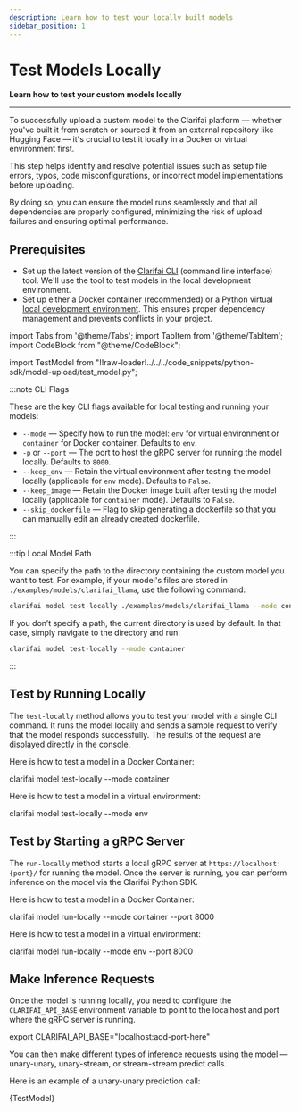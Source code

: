 ```yaml
---
description: Learn how to test your locally built models
sidebar_position: 1
---
```



# Test Models Locally

**Learn how to test your custom models locally**

<hr />

To successfully upload a custom model to the Clarifai platform — whether you've built it from scratch or sourced it from an external repository like Hugging Face — it's crucial to test it locally in a Docker or virtual environment first. 

This step helps identify and resolve potential issues such as setup file errors, typos, code misconfigurations, or incorrect model implementations before uploading.

By doing so, you can ensure the model runs seamlessly and that all dependencies are properly configured, minimizing the risk of upload failures and ensuring optimal performance.

## Prerequisites

- Set up the latest version of the [Clarifai CLI](https://docs.clarifai.com/sdk/cli) (command line interface) tool.  We'll use the tool to test models in the local development environment. 
- Set up either a Docker container (recommended) or a Python virtual [local development environment](https://docs.clarifai.com/sdk/compute-orchestration/model-upload#set-up-docker-or-a-virtual-environment). This ensures proper dependency management and prevents conflicts in your project.



import Tabs from '@theme/Tabs';
import TabItem from '@theme/TabItem';
import CodeBlock from "@theme/CodeBlock";

import TestModel from "!!raw-loader!../../../code_snippets/python-sdk/model-upload/test_model.py";


:::note CLI Flags

These are the key CLI flags available for local testing and running your models:

   - `--mode` —  Specify how to run the model: `env` for virtual environment or `container` for Docker container. Defaults to `env`.
  - `-p` or `--port` —  The port to host the gRPC server for running the model locally. Defaults to `8000`.
  - `--keep_env` —  Retain the virtual environment after testing the model locally (applicable for `env` mode). Defaults to `False`.
  - `--keep_image` —  Retain the Docker image built after testing the model locally (applicable for `container` mode). Defaults to `False`.
  - `--skip_dockerfile` — Flag to skip generating a dockerfile so that you can manually edit an already created dockerfile.

:::

:::tip Local Model Path

You can specify the path to the directory containing the custom model you want to test. For example, if your model's files are stored in `./examples/models/clarifai_llama`, use the following command:  

```sh
clarifai model test-locally ./examples/models/clarifai_llama --mode container
```

If you don’t specify a path, the current directory is used by default. In that case, simply navigate to the directory and run:  

```sh
clarifai model test-locally --mode container
```

:::

## Test by Running Locally

The `test-locally` method allows you to test your model with a single CLI command. It runs the model locally and sends a sample request to verify that the model responds successfully. The results of the request are displayed directly in the console.

Here is how to test a model in a Docker Container:

<Tabs>
<TabItem value="bash" label="Bash">
    <CodeBlock className="language-bash"> clarifai model test-locally --mode container </CodeBlock>
</TabItem>
</Tabs>

Here is how to test a model in a virtual environment:

<Tabs>
<TabItem value="bash" label="Bash">
    <CodeBlock className="language-bash"> clarifai model test-locally --mode env </CodeBlock>
</TabItem>
</Tabs>


## Test by Starting a gRPC Server

The  `run-locally` method starts a local gRPC server at `https://localhost:{port}/` for running the model. Once the server is running, you can perform inference on the model via the Clarifai Python SDK.

Here is how to test a model in a Docker Container:

<Tabs>
<TabItem value="bash" label="Bash">
    <CodeBlock className="language-bash"> clarifai model run-locally --mode container --port 8000 </CodeBlock>
</TabItem>
</Tabs>

Here is how to test a model in a virtual environment:

<Tabs>
<TabItem value="bash" label="Bash">
    <CodeBlock className="language-bash"> clarifai model run-locally --mode env --port 8000  </CodeBlock>
</TabItem>
</Tabs>

## Make Inference Requests

Once the model is running locally, you need to configure the `CLARIFAI_API_BASE` environment variable to point to the localhost and port where the gRPC server is running.

<Tabs>
<TabItem value="bash" label="Bash">
    <CodeBlock className="language-bash"> export CLARIFAI_API_BASE="localhost:add-port-here" </CodeBlock>
</TabItem>
</Tabs>

You can then make different [types of inference requests](https://docs.clarifai.com/sdk/compute-orchestration/set-up-compute#predict-with-deployed-model) using the model — unary-unary, unary-stream, or stream-stream predict calls.

Here is an example of a unary-unary prediction call:


<Tabs>
<TabItem value="python" label="Python">
    <CodeBlock className="language-python">{TestModel}</CodeBlock>
</TabItem>
</Tabs>


